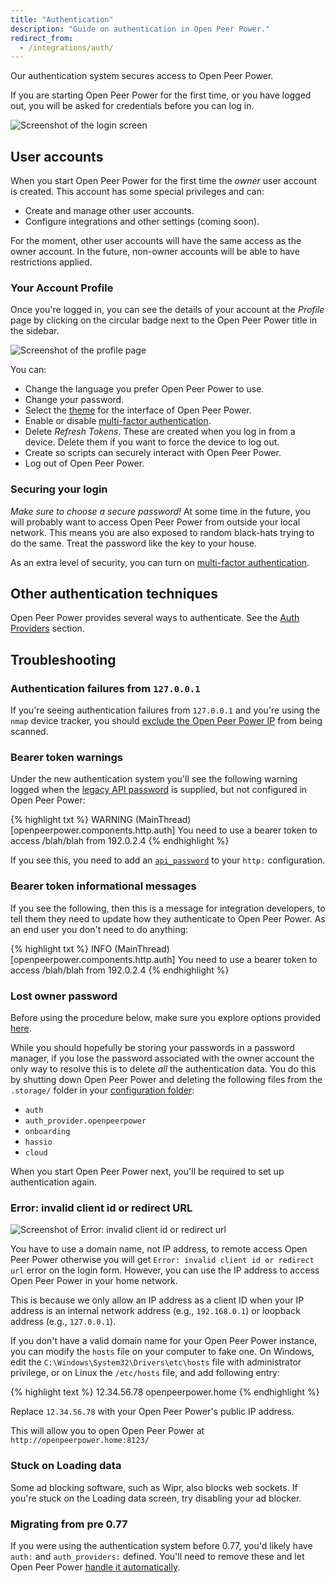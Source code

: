 ```yaml
---
title: "Authentication"
description: "Guide on authentication in Open Peer Power."
redirect_from:
  - /integrations/auth/
---
```


Our authentication system secures access to Open Peer Power.

If you are starting Open Peer Power for the first time, or you have logged out, you will be asked for credentials before you can log in. 

<img src='/images/docs/authentication/login.png' alt='Screenshot of the login screen' style='border: 0;box-shadow: none;'>

## User accounts

When you start Open Peer Power for the first time the _owner_ user account is created. This account has some special privileges and can:

- Create and manage other user accounts.
- Configure integrations and other settings (coming soon).

<div class='note'>
For the moment, other user accounts will have the same access as the owner account. In the future, non-owner accounts will be able to have restrictions applied.
</div>

### Your Account Profile

Once you're logged in, you can see the details of your account at the _Profile_ page by clicking on the circular badge next to the Open Peer Power title in the sidebar. 

<img src='/images/docs/authentication/profile.png' alt='Screenshot of the profile page' style='border: 0;box-shadow: none;'>

You can:

* Change the language you prefer Open Peer Power to use.
* Change your password. 
* Select the [theme](/integrations/frontend/#defining-themes) for the interface of Open Peer Power.
* Enable or disable [multi-factor authentication](/docs/authentication/multi-factor-auth/).
* Delete _Refresh Tokens_. These are created when you log in from a device. Delete them if you want to force the device to log out.
* Create so scripts can securely interact with Open Peer Power. 
* Log out of Open Peer Power. 

### Securing your login

_Make sure to choose a secure password!_ At some time in the future, you will probably want to access Open Peer Power from outside your local network. This means you are also exposed to random black-hats trying to do the same. Treat the password like the key to your house. 


As an extra level of security, you can turn on [multi-factor authentication](/docs/authentication/multi-factor-auth/). 

## Other authentication techniques

 Open Peer Power provides several ways to authenticate. See the [Auth Providers](/docs/authentication/providers/) section.

## Troubleshooting

### Authentication failures from `127.0.0.1`

If you're seeing authentication failures from `127.0.0.1` and you're using the `nmap` device tracker, you should [exclude the Open Peer Power IP](/integrations/nmap_tracker#exclude) from being scanned.

### Bearer token warnings

Under the new authentication system you'll see the following warning logged when the [legacy API password](/docs/authentication/providers/#legacy-api-password) is supplied, but not configured in Open Peer Power:

{% highlight txt %}
WARNING (MainThread) [openpeerpower.components.http.auth] You need to use a bearer token to access /blah/blah from 192.0.2.4
{% endhighlight %}

If you see this, you need to add an [`api_password`](/integrations/http/#api_password) to your `http:` configuration.

### Bearer token informational messages

If you see the following, then this is a message for integration developers, to tell them they need to update how they authenticate to Open Peer Power. As an end user you don't need to do anything:

{% highlight txt %}
INFO (MainThread) [openpeerpower.components.http.auth] You need to use a bearer token to access /blah/blah from 192.0.2.4
{% endhighlight %}

### Lost owner password

Before using the procedure below, make sure you explore options provided [here](/docs/locked_out).

While you should hopefully be storing your passwords in a password manager, if you lose the password associated with the owner account the only way to resolve this is to delete *all* the authentication data. You do this by shutting down Open Peer Power and deleting the following files from the `.storage/` folder in your [configuration folder](/docs/configuration/):

- `auth`
- `auth_provider.openpeerpower`
- `onboarding`
- `hassio`
- `cloud`

When you start Open Peer Power next, you'll be required to set up authentication again.

### Error: invalid client id or redirect URL

<img src='/images/docs/authentication/error-invalid-client-id.png' alt='Screenshot of Error: invalid client id or redirect url'>

You have to use a domain name, not IP address, to remote access Open Peer Power otherwise you will get `Error: invalid client id or redirect url` error on the login form. However, you can use the IP address to access Open Peer Power in your home network.

This is because we only allow an IP address as a client ID when your IP address is an internal network address (e.g., `192.168.0.1`) or loopback address (e.g., `127.0.0.1`).

If you don't have a valid domain name for your Open Peer Power instance, you can modify the `hosts` file on your computer to fake one. On Windows, edit the `C:\Windows\System32\Drivers\etc\hosts` file with administrator privilege, or on Linux the `/etc/hosts` file,  and add following entry:

{% highlight text %}
12.34.56.78 openpeerpower.home
{% endhighlight %}

Replace `12.34.56.78` with your Open Peer Power's public IP address.

This will allow you to open Open Peer Power at `http://openpeerpower.home:8123/`

### Stuck on Loading data

Some ad blocking software, such as Wipr, also blocks web sockets. If you're stuck on the Loading data screen, try disabling your ad blocker.

### Migrating from pre 0.77

If you were using the authentication system before 0.77, you'd likely have `auth:` and `auth_providers:` defined. You'll need to remove these and let Open Peer Power [handle it automatically](/docs/authentication/providers/#configuring-auth-providers).
